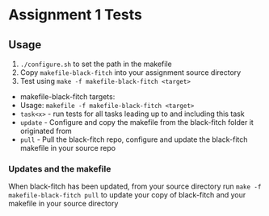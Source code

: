 Assignment 1 Tests
==================

## Usage
1. `./configure.sh` to set the path in the makefile
2. Copy `makefile-black-fitch` into your assignment source directory
3. Test using `make -f makefile-black-fitch <target>`

- makefile-black-fitch targets:
- Usage: `makefile -f makefile-black-fitch <target>`
- `task<x>` - run tests for all tasks leading up to and including this task
- `update` - Configure and copy the makefile from the black-fitch folder it originated from
- `pull` - Pull the black-fitch repo, configure and update the black-fitch makefile in your source repo

### Updates and the makefile
When black-fitch has been updated, from your source directory run `make -f makefile-black-fitch pull`
 to update your copy of black-fitch and your makefile in your source directory
